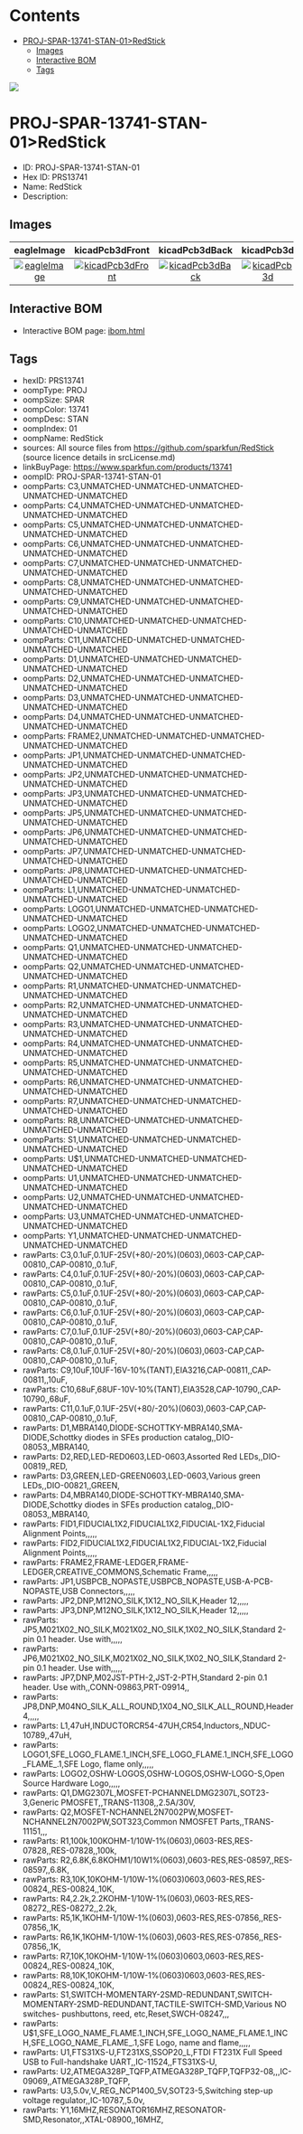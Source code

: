 



Contents
========

* [PROJ-SPAR-13741-STAN-01>RedStick](#proj-spar-13741-stan-01redstick)
	* [Images](#images)
	* [Interactive BOM](#interactive-bom)
	* [Tags](#tags)
  
![][im]
# PROJ-SPAR-13741-STAN-01>RedStick

- ID: PROJ-SPAR-13741-STAN-01
- Hex ID: PRS13741
- Name: RedStick
- Description: 

## Images
  
  

|eagleImage|kicadPcb3dFront|kicadPcb3dBack|kicadPcb3d|
| :---: | :---: | :---: | :---: |
|[![eagleImage](eagleImage_140.png)](eagleImage_.png)|[![kicadPcb3dFront](kicadPcb3dFront_140.png)](kicadPcb3dFront_.png)|[![kicadPcb3dBack](kicadPcb3dBack_140.png)](kicadPcb3dBack_.png)|[![kicadPcb3d](kicadPcb3d_140.png)](kicadPcb3d_.png)|

## Interactive BOM

- Interactive BOM page: [ibom.html](kicad/bom/ibom.html)

## Tags

- hexID: PRS13741
- oompType: PROJ
- oompSize: SPAR
- oompColor: 13741
- oompDesc: STAN
- oompIndex: 01
- oompName: RedStick
- sources: All source files from https://github.com/sparkfun/RedStick (source licence details in srcLicense.md)
- linkBuyPage: https://www.sparkfun.com/products/13741
- oompID: PROJ-SPAR-13741-STAN-01
- oompParts: C3,UNMATCHED-UNMATCHED-UNMATCHED-UNMATCHED-UNMATCHED
- oompParts: C4,UNMATCHED-UNMATCHED-UNMATCHED-UNMATCHED-UNMATCHED
- oompParts: C5,UNMATCHED-UNMATCHED-UNMATCHED-UNMATCHED-UNMATCHED
- oompParts: C6,UNMATCHED-UNMATCHED-UNMATCHED-UNMATCHED-UNMATCHED
- oompParts: C7,UNMATCHED-UNMATCHED-UNMATCHED-UNMATCHED-UNMATCHED
- oompParts: C8,UNMATCHED-UNMATCHED-UNMATCHED-UNMATCHED-UNMATCHED
- oompParts: C9,UNMATCHED-UNMATCHED-UNMATCHED-UNMATCHED-UNMATCHED
- oompParts: C10,UNMATCHED-UNMATCHED-UNMATCHED-UNMATCHED-UNMATCHED
- oompParts: C11,UNMATCHED-UNMATCHED-UNMATCHED-UNMATCHED-UNMATCHED
- oompParts: D1,UNMATCHED-UNMATCHED-UNMATCHED-UNMATCHED-UNMATCHED
- oompParts: D2,UNMATCHED-UNMATCHED-UNMATCHED-UNMATCHED-UNMATCHED
- oompParts: D3,UNMATCHED-UNMATCHED-UNMATCHED-UNMATCHED-UNMATCHED
- oompParts: D4,UNMATCHED-UNMATCHED-UNMATCHED-UNMATCHED-UNMATCHED
- oompParts: FRAME2,UNMATCHED-UNMATCHED-UNMATCHED-UNMATCHED-UNMATCHED
- oompParts: JP1,UNMATCHED-UNMATCHED-UNMATCHED-UNMATCHED-UNMATCHED
- oompParts: JP2,UNMATCHED-UNMATCHED-UNMATCHED-UNMATCHED-UNMATCHED
- oompParts: JP3,UNMATCHED-UNMATCHED-UNMATCHED-UNMATCHED-UNMATCHED
- oompParts: JP5,UNMATCHED-UNMATCHED-UNMATCHED-UNMATCHED-UNMATCHED
- oompParts: JP6,UNMATCHED-UNMATCHED-UNMATCHED-UNMATCHED-UNMATCHED
- oompParts: JP7,UNMATCHED-UNMATCHED-UNMATCHED-UNMATCHED-UNMATCHED
- oompParts: JP8,UNMATCHED-UNMATCHED-UNMATCHED-UNMATCHED-UNMATCHED
- oompParts: L1,UNMATCHED-UNMATCHED-UNMATCHED-UNMATCHED-UNMATCHED
- oompParts: LOGO1,UNMATCHED-UNMATCHED-UNMATCHED-UNMATCHED-UNMATCHED
- oompParts: LOGO2,UNMATCHED-UNMATCHED-UNMATCHED-UNMATCHED-UNMATCHED
- oompParts: Q1,UNMATCHED-UNMATCHED-UNMATCHED-UNMATCHED-UNMATCHED
- oompParts: Q2,UNMATCHED-UNMATCHED-UNMATCHED-UNMATCHED-UNMATCHED
- oompParts: R1,UNMATCHED-UNMATCHED-UNMATCHED-UNMATCHED-UNMATCHED
- oompParts: R2,UNMATCHED-UNMATCHED-UNMATCHED-UNMATCHED-UNMATCHED
- oompParts: R3,UNMATCHED-UNMATCHED-UNMATCHED-UNMATCHED-UNMATCHED
- oompParts: R4,UNMATCHED-UNMATCHED-UNMATCHED-UNMATCHED-UNMATCHED
- oompParts: R5,UNMATCHED-UNMATCHED-UNMATCHED-UNMATCHED-UNMATCHED
- oompParts: R6,UNMATCHED-UNMATCHED-UNMATCHED-UNMATCHED-UNMATCHED
- oompParts: R7,UNMATCHED-UNMATCHED-UNMATCHED-UNMATCHED-UNMATCHED
- oompParts: R8,UNMATCHED-UNMATCHED-UNMATCHED-UNMATCHED-UNMATCHED
- oompParts: S1,UNMATCHED-UNMATCHED-UNMATCHED-UNMATCHED-UNMATCHED
- oompParts: U$1,UNMATCHED-UNMATCHED-UNMATCHED-UNMATCHED-UNMATCHED
- oompParts: U1,UNMATCHED-UNMATCHED-UNMATCHED-UNMATCHED-UNMATCHED
- oompParts: U2,UNMATCHED-UNMATCHED-UNMATCHED-UNMATCHED-UNMATCHED
- oompParts: U3,UNMATCHED-UNMATCHED-UNMATCHED-UNMATCHED-UNMATCHED
- oompParts: Y1,UNMATCHED-UNMATCHED-UNMATCHED-UNMATCHED-UNMATCHED
- rawParts: C3,0.1uF,0.1UF-25V(+80/-20%)(0603),0603-CAP,CAP-00810,,CAP-00810,,0.1uF,
- rawParts: C4,0.1uF,0.1UF-25V(+80/-20%)(0603),0603-CAP,CAP-00810,,CAP-00810,,0.1uF,
- rawParts: C5,0.1uF,0.1UF-25V(+80/-20%)(0603),0603-CAP,CAP-00810,,CAP-00810,,0.1uF,
- rawParts: C6,0.1uF,0.1UF-25V(+80/-20%)(0603),0603-CAP,CAP-00810,,CAP-00810,,0.1uF,
- rawParts: C7,0.1uF,0.1UF-25V(+80/-20%)(0603),0603-CAP,CAP-00810,,CAP-00810,,0.1uF,
- rawParts: C8,0.1uF,0.1UF-25V(+80/-20%)(0603),0603-CAP,CAP-00810,,CAP-00810,,0.1uF,
- rawParts: C9,10uF,10UF-16V-10%(TANT),EIA3216,CAP-00811,,CAP-00811,,10uF,
- rawParts: C10,68uF,68UF-10V-10%(TANT),EIA3528,CAP-10790,,CAP-10790,,68uF,
- rawParts: C11,0.1uF,0.1UF-25V(+80/-20%)(0603),0603-CAP,CAP-00810,,CAP-00810,,0.1uF,
- rawParts: D1,MBRA140,DIODE-SCHOTTKY-MBRA140,SMA-DIODE,Schottky diodes in SFEs production catalog,,DIO-08053,,MBRA140,
- rawParts: D2,RED,LED-RED0603,LED-0603,Assorted Red LEDs,,DIO-00819,,RED,
- rawParts: D3,GREEN,LED-GREEN0603,LED-0603,Various green LEDs,,DIO-00821,,GREEN,
- rawParts: D4,MBRA140,DIODE-SCHOTTKY-MBRA140,SMA-DIODE,Schottky diodes in SFEs production catalog,,DIO-08053,,MBRA140,
- rawParts: FID1,FIDUCIAL1X2,FIDUCIAL1X2,FIDUCIAL-1X2,Fiducial Alignment Points,,,,,
- rawParts: FID2,FIDUCIAL1X2,FIDUCIAL1X2,FIDUCIAL-1X2,Fiducial Alignment Points,,,,,
- rawParts: FRAME2,FRAME-LEDGER,FRAME-LEDGER,CREATIVE_COMMONS,Schematic Frame,,,,,
- rawParts: JP1,USBPCB_NOPASTE,USBPCB_NOPASTE,USB-A-PCB-NOPASTE,USB Connectors,,,,,
- rawParts: JP2,DNP,M12NO_SILK,1X12_NO_SILK,Header 12,,,,,
- rawParts: JP3,DNP,M12NO_SILK,1X12_NO_SILK,Header 12,,,,,
- rawParts: JP5,M021X02_NO_SILK,M021X02_NO_SILK,1X02_NO_SILK,Standard 2-pin 0.1 header. Use with,,,,,
- rawParts: JP6,M021X02_NO_SILK,M021X02_NO_SILK,1X02_NO_SILK,Standard 2-pin 0.1 header. Use with,,,,,
- rawParts: JP7,DNP,M02JST-PTH-2,JST-2-PTH,Standard 2-pin 0.1 header. Use with,,CONN-09863,PRT-09914,,
- rawParts: JP8,DNP,M04NO_SILK_ALL_ROUND,1X04_NO_SILK_ALL_ROUND,Header 4,,,,,
- rawParts: L1,47uH,INDUCTORCR54-47UH,CR54,Inductors,,NDUC-10789,,47uH,
- rawParts: LOGO1,SFE_LOGO_FLAME.1_INCH,SFE_LOGO_FLAME.1_INCH,SFE_LOGO_FLAME_.1,SFE Logo, flame only,,,,,
- rawParts: LOGO2,OSHW-LOGOS,OSHW-LOGOS,OSHW-LOGO-S,Open Source Hardware Logo,,,,,
- rawParts: Q1,DMG2307L,MOSFET-PCHANNELDMG2307L,SOT23-3,Generic PMOSFET,,TRANS-11308,,2.5A/30V,
- rawParts: Q2,MOSFET-NCHANNEL2N7002PW,MOSFET-NCHANNEL2N7002PW,SOT323,Common NMOSFET Parts,,TRANS-11151,,,
- rawParts: R1,100k,100KOHM-1/10W-1%(0603),0603-RES,RES-07828,,RES-07828,,100k,
- rawParts: R2,6.8K,6.8KOHM1/10W1%(0603),0603-RES,RES-08597,,RES-08597,,6.8K,
- rawParts: R3,10K,10KOHM-1/10W-1%(0603)0603,0603-RES,RES-00824,,RES-00824,,10K,
- rawParts: R4,2.2k,2.2KOHM-1/10W-1%(0603),0603-RES,RES-08272,,RES-08272,,2.2k,
- rawParts: R5,1K,1KOHM-1/10W-1%(0603),0603-RES,RES-07856,,RES-07856,,1K,
- rawParts: R6,1K,1KOHM-1/10W-1%(0603),0603-RES,RES-07856,,RES-07856,,1K,
- rawParts: R7,10K,10KOHM-1/10W-1%(0603)0603,0603-RES,RES-00824,,RES-00824,,10K,
- rawParts: R8,10K,10KOHM-1/10W-1%(0603)0603,0603-RES,RES-00824,,RES-00824,,10K,
- rawParts: S1,SWITCH-MOMENTARY-2SMD-REDUNDANT,SWITCH-MOMENTARY-2SMD-REDUNDANT,TACTILE-SWITCH-SMD,Various NO switches- pushbuttons, reed, etc,Reset,SWCH-08247,,,
- rawParts: U$1,SFE_LOGO_NAME_FLAME.1_INCH,SFE_LOGO_NAME_FLAME.1_INCH,SFE_LOGO_NAME_FLAME_.1,SFE Logo, name and flame,,,,,
- rawParts: U1,FTS31XS-U,FT231XS,SSOP20_L,FTDI FT231X Full Speed USB to Full-handshake UART,,IC-11524,,FTS31XS-U,
- rawParts: U2,ATMEGA328P_TQFP,ATMEGA328P_TQFP,TQFP32-08,,,IC-09069,,ATMEGA328P_TQFP,
- rawParts: U3,5.0v,V_REG_NCP1400_5V,SOT23-5,Switching step-up voltage regulator,,IC-10787,,5.0v,
- rawParts: Y1,16MHZ,RESONATOR16MHZ,RESONATOR-SMD,Resonator,,XTAL-08900,,16MHZ,



[im]: kicadPcb3d_450.png
